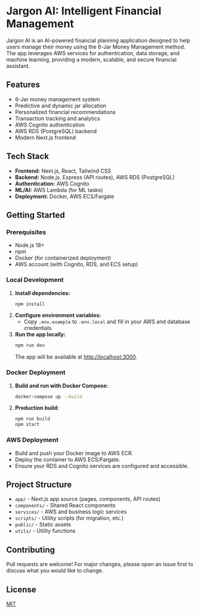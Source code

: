 # Jargon AI: Intelligent Financial Management

Jargon AI is an AI-powered financial planning application designed to help users manage their money using the 6-Jar Money Management method. The app leverages AWS services for authentication, data storage, and machine learning, providing a modern, scalable, and secure financial assistant.

## Features
- 6-Jar money management system
- Predictive and dynamic jar allocation
- Personalized financial recommendations
- Transaction tracking and analytics
- AWS Cognito authentication
- AWS RDS (PostgreSQL) backend
- Modern Next.js frontend

## Tech Stack
- **Frontend:** Next.js, React, Tailwind CSS
- **Backend:** Node.js, Express (API routes), AWS RDS (PostgreSQL)
- **Authentication:** AWS Cognito
- **ML/AI:** AWS Lambda (for ML tasks)
- **Deployment:** Docker, AWS ECS/Fargate

## Getting Started

### Prerequisites
- Node.js 18+
- npm
- Docker (for containerized deployment)
- AWS account (with Cognito, RDS, and ECS setup)

### Local Development
1. **Install dependencies:**
   ```bash
   npm install
   ```
2. **Configure environment variables:**
   - Copy `.env.example` to `.env.local` and fill in your AWS and database credentials.
3. **Run the app locally:**
   ```bash
   npm run dev
   ```
   The app will be available at [http://localhost:3000](http://localhost:3000).

### Docker Deployment
1. **Build and run with Docker Compose:**
   ```bash
   docker-compose up --build
   ```
2. **Production build:**
   ```bash
   npm run build
   npm start
   ```

### AWS Deployment
- Build and push your Docker image to AWS ECR.
- Deploy the container to AWS ECS/Fargate.
- Ensure your RDS and Cognito services are configured and accessible.

## Project Structure
- `app/` - Next.js app source (pages, components, API routes)
- `components/` - Shared React components
- `services/` - AWS and business logic services
- `scripts/` - Utility scripts (for migration, etc.)
- `public/` - Static assets
- `utils/` - Utility functions

## Contributing
Pull requests are welcome! For major changes, please open an issue first to discuss what you would like to change.

## License
[MIT](LICENSE) 